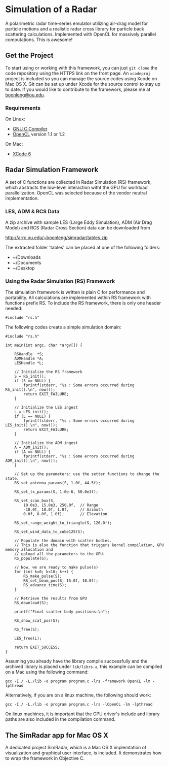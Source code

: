 Simulation of a Radar
=====================

A polarimetric radar time-series emulator utilizing air-drag model for particle motions and a realistic radar cross library for particle back scattering calculations. Implemented with OpenCL for massively parallel computations. This is awesome!


Get the Project
---------------

To start using or working with this framework, you can just `git clone` the code repository using the HTTPS link on the front page. An `xcodeproj` project is included so you can manage the source codes using Xcode on Mac OS X. Git can be set up under Xcode for the source control to stay up to date. If you would like to contribute to the framework, please me at <boonleng@ou.edu>.

### Requirements ###

On Linux:

* [GNU C Compiler](http://gcc.gnu.org)
* [OpenCL] version 1.1 or 1.2

On Mac:
* [XCode 6]

[OpenCL]: https://www.khronos.org/opencl
[XCode 6]: https://developer.apple.com/xcode


Radar Simulation Framework
--------------------------

A set of C functions are collected in Radar Simulation (RS) framework, which abstracts the low-level interaction witht the GPU for workload parallelization. OpenCL was selected because of the vendor neutral implementation.

### LES, ADM & RCS Data ###

A zip archive with sample LES (Large Eddy Simulation), ADM (Air Drag Model) and RCS (Radar Cross Section) data can be downloaded from

http://arrc.ou.edu/~boonleng/simradar/tables.zip

The extracted folder 'tables' can be placed at one of the following folders:

- ~/Downloads
- ~/Documents
- ~/Desktop

### Using the Radar Simulation (RS) Framework ###

The simulation framework is written is plain C for performance and portability. All calculations are implemented within RS framework with functions prefix RS. To include the RS framework, there is only one header needed:

    #include "rs.h"

The following codes create a simple simulation domain:

    #include "rs.h"

    int main(int argc, char *argv[]) {

        RSHandle  *S;
        ADMHandle *A;
        LESHandle *L;

        // Initialize the RS framework
        S = RS_init();
        if (S == NULL) {
            fprintf(stderr, "%s : Some errors occurred during RS_init().\n", now());
            return EXIT_FAILURE;
        }

        // Initialize the LES ingest
        L = LES_init();
        if (L == NULL) {
            fprintf(stderr, "%s : Some errors occurred during LES_init().\n", now());
            return EXIT_FAILURE;
        }

        // Initialize the ADM ingest
        A = ADM_init();
        if (A == NULL) {
            fprintf(stderr, "%s : Some errors occurred during ADM_init().\n", now());
        }

        // Set up the parameters: use the setter functions to change the state.
        RS_set_antenna_params(S, 1.0f, 44.5f);

        RS_set_tx_params(S, 1.0e-6, 50.0e3f);

        RS_set_scan_box(S,
            10.0e3, 15.0e3, 250.0f,  // Range
            -10.0f, 10.0f, 1.0f,     // Azimuth
            0.0f, 8.0f, 1.0f);       // Elevation

        RS_set_range_weight_to_triangle(S, 120.0f);

        RS_set_wind_data_to_cube125(S);

        // Populate the domain with scatter bodies.
        // This is also the function that triggers kernel compilation, GPU memory allocation and
        // upload all the parameters to the GPU.
        RS_populate(S);

        // Now, we are ready to make pulse(s)
        for (int k=0; k<10; k++) {
            RS_make_pulse(S);
            RS_set_beam_pos(S, 15.0f, 10.0f);
            RS_advance_time(S);
        }

        // Retrieve the results from GPU
        RS_download(S);

        printf("Final scatter body positions:\n");

        RS_show_scat_pos(S);

        RS_free(S);

        LES_free(L);

        return EXIT_SUCCESS;
    }

Assuming you already have the library compile successfully and the archived library is placed under `lib/librs.a`, this example can be compiled on a Mac using the following command:

    gcc -I./ -L./lib -o program program.c -lrs -framework OpenCL -lm -lpthread

Alternatively, if you are on a linux machine, the following should work:

    gcc -I./ -L./lib -o program program.c -lrs -lOpenCL -lm -lpthread

On linux machines, it is important that the GPU driver's include and library paths are also included in the compilation command.


The SimRadar app for Mac OS X
-----------------------------

A dedicated project SimRadar, which is a Mac OS X implemtation of visualization and graphical user interface, is included. It demonstrates how to wrap the framework in Objective C.
